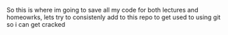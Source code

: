 So this is where im going to save all my code for both lectures and homeowrks, lets try to consistenly add to this repo to get used to using git so i can get cracked